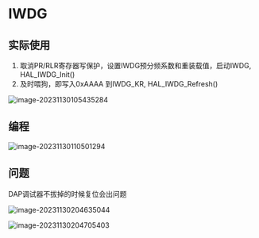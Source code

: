 # IWDG

## 实际使用

1. 取消PR/RLR寄存器写保护，设置IWDG预分频系数和重装载值，启动IWDG, HAL_IWDG_Init()
2. 及时喂狗，即写入0xAAAA 到IWDG_KR, HAL_IWDG_Refresh()

![image-20231130105435284](https://picture-01-1316374204.cos.ap-beijing.myqcloud.com/image/202311301054355.png)



## 编程

![image-20231130110501294](https://picture-01-1316374204.cos.ap-beijing.myqcloud.com/image/202311301105330.png)

## 问题

DAP调试器不拔掉的时候复位会出问题

![image-20231130204635044](https://picture-01-1316374204.cos.ap-beijing.myqcloud.com/image/202311302046118.png)

![image-20231130204705403](https://picture-01-1316374204.cos.ap-beijing.myqcloud.com/image/202311302047430.png)

